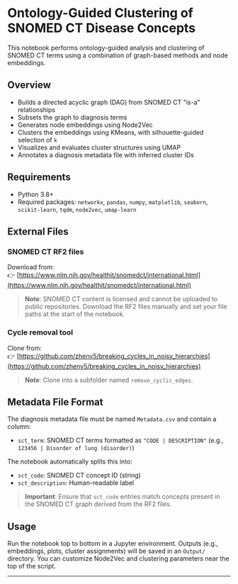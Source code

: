 # Ontology-Guided Clustering of SNOMED CT Disease Concepts
This notebook performs ontology-guided analysis and clustering of SNOMED CT terms using a combination of graph-based methods and node embeddings.

## Overview
- Builds a directed acyclic graph (DAG) from SNOMED CT "is-a" relationships
- Subsets the graph to diagnosis terms
- Generates node embeddings using Node2Vec
- Clusters the embeddings using KMeans, with silhouette-guided selection of `k`
- Visualizes and evaluates cluster structures using UMAP
- Annotates a diagnosis metadata file with inferred cluster IDs

## Requirements
- Python 3.8+
- Required packages: `networkx`, `pandas`, `numpy`, `matplotlib`, `seaborn`, `scikit-learn`, `tqdm`, `node2vec`, `umap-learn`

## External Files

### SNOMED CT RF2 files  
Download from:  
👉 [https://www.nlm.nih.gov/healthit/snomedct/international.html](https://www.nlm.nih.gov/healthit/snomedct/international.html)

> **Note**: SNOMED CT content is licensed and cannot be uploaded to public repositories. Download the RF2 files manually and set your file paths at the start of the notebook.

### Cycle removal tool  
Clone from:  
👉 [https://github.com/zhenv5/breaking_cycles_in_noisy_hierarchies](https://github.com/zhenv5/breaking_cycles_in_noisy_hierarchies)

> **Note**: Clone into a subfolder named `remove_cyclic_edges`.

## Metadata File Format
The diagnosis metadata file must be named `Metadata.csv` and contain a column:

- `sct_term`: SNOMED CT terms formatted as `"CODE | DESCRIPTION"` (e.g., `123456 | Disorder of lung (disorder)`)

The notebook automatically splits this into:

- `sct_code`: SNOMED CT concept ID (string)
- `sct_description`: Human-readable label

> **Important**: Ensure that `sct_code` entries match concepts present in the SNOMED CT graph derived from the RF2 files.

## Usage
Run the notebook top to bottom in a Jupyter environment. Outputs (e.g., embeddings, plots, cluster assignments) will be saved in an `Output/` directory. You can customize Node2Vec and clustering parameters near the top of the script.

---

